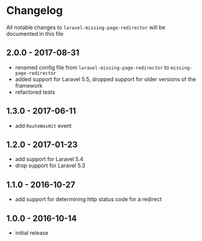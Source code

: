 # Changelog

All notable changes to `laravel-missing-page-redirector` will be documented in this file

## 2.0.0 - 2017-08-31

- renamed config file from `laravel-missing-page-redirector` to `missing-page-redirector`
- added support for Laravel 5.5, dropped support for older versions of the framework
- refactored tests

## 1.3.0 - 2017-06-11

- add `RouteWasHit` event

## 1.2.0 - 2017-01-23

- add support for Laravel 5.4
- drop support for Laravel 5.3

## 1.1.0 - 2016-10-27

- add support for determining http status code for a redirect

## 1.0.0 - 2016-10-14

- initial release
